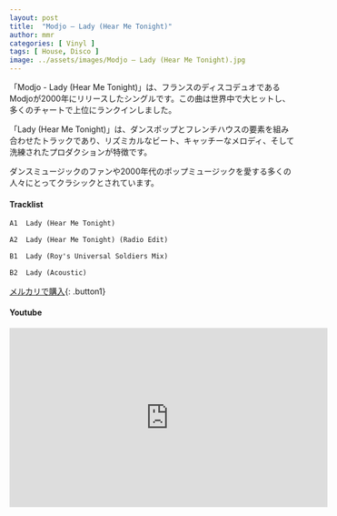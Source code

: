 ```yaml
---
layout: post
title:  "Modjo – Lady (Hear Me Tonight)"
author: mmr
categories: [ Vinyl ]
tags: [ House, Disco ]
image: ../assets/images/Modjo – Lady (Hear Me Tonight).jpg
---
```


「Modjo - Lady (Hear Me Tonight)」は、フランスのディスコデュオであるModjoが2000年にリリースしたシングルです。この曲は世界中で大ヒットし、多くのチャートで上位にランクインしました。

「Lady (Hear Me Tonight)」は、ダンスポップとフレンチハウスの要素を組み合わせたトラックであり、リズミカルなビート、キャッチーなメロディ、そして洗練されたプロダクションが特徴です。

ダンスミュージックのファンや2000年代のポップミュージックを愛する多くの人々にとってクラシックとされています。


#### Tracklist
```md
A1  Lady (Hear Me Tonight)

A2  Lady (Hear Me Tonight) (Radio Edit)

B1  Lady (Roy's Universal Soldiers Mix)

B2  Lady (Acoustic)
```

[メルカリで購入](https://jp.mercari.com/item/m58855035943?afid=6142608987){: .button1}

#### Youtube
<iframe width="560" height="315" src="https://www.youtube.com/embed/mMfxI3r_LyA?si=qtBT1OGDQGA_BlDP" title="YouTube video player" frameborder="0" allow="accelerometer; autoplay; clipboard-write; encrypted-media; gyroscope; picture-in-picture; web-share" referrerpolicy="strict-origin-when-cross-origin" allowfullscreen></iframe>